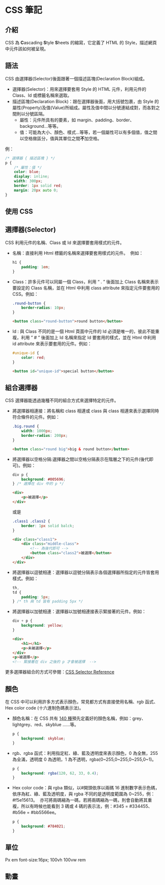 # CSS 筆記

## 介紹

CSS 為 **C**ascading **S**tyle **S**heets 的縮寫，它定義了 HTML 的 Style，描述網頁中元件該如何被呈現。

## 語法

CSS 由選擇器(Selector)後面跟著一個描述區塊(Declaration Block)組成。

-   選擇器(Selector)：用來選擇要套用 Style 的 HTML 元件，利用元件的 Class、Id 或標籤名稱來選取。
-   描述區塊(Declaration Block)：跟在選擇器後面，用大括號包裹，由 Style 的屬性(Property)及值(Value)所組成。屬性及值中間以分號連結成對，而各對之間則以分號區隔。
    -   屬性：元件所具有的要素，如 margin、padding、border、background...等等。
    -   值：可能為大小、顏色、樣式...等等，若一個屬性可以有多個值，值之間以空格做區分，值與其單位之間**不**加空格。

例：

```css
/* 選擇器 { 描述區塊 } */
p {
    /* 屬性：值 */
    color: blue;
    display: inline;
    width: 300px;
    border: 1px solid red;
    margin: 20px auto 0;
}
```

## 使用 CSS

## 選擇器(Selector)

CSS 利用元件的名稱、Class 或 Id 來選擇要套用樣式的元件。

-   名稱：直接利用 Html 標籤的名稱來選擇要套用樣式的元件。  例如：

    ```css
    h1 {
        padding: 1em;
    }
    ```

-   Class：許多元件可以同屬一個 Class，利用 “ . ” 後面加上 Class 名稱來表示要設定的 Class 名稱，並在 Html 中利用 class attribute 來指定元件要套用的 CSS。例如：

    ```css
    .round-button {
        border-radius: 10px;
    }
    ```

    ```html
    <button class="round-button">round button</button>
    ```

-   Id : 與 Class 不同的是一個 Html 頁面中元件的 Id 必須是唯一的，彼此不能重複，利用 ” # ” 後面加上 Id 名稱來指定 Id 要套用的樣式，並在 Html 中利用 id attribute 來表示要套用的元件。例如：

    ```css
    #unique-id {
        color: red;
    }
    ```

    ```html
    <button id="unique-id">special button</button>
    ```

## 組合選擇器

CSS 選擇器能透過幾種不同的組合方式來選擇特定的元件。

-   將選擇器相連接：將名稱和 class 相連或 class 與 class 相連來表示選擇同時符合條件的元件。例如：

    ```css
    .big.round {
        width: 1000px;
        border-radius: 200px;
    }
    ```

    ```html
    <button class="round big">big & round button</button>
    ```

-   將選擇器以空格分隔:選擇器之間以空格分隔表示在階層之下的元件(後代即可)。例如：

    ```css
    div p {
        background: #005696;
    } /* 選擇在 div 中的 p */
    ```

    ```html
    <div>
        <p>被選擇</p>
    </div>
    ```

    或是

    ```css
    .class1 .class2 {
        border: 1px solid balck;
    }
    ```

    ```html
    <div class="class1">
        <div class="middle-class">
            <!-- 為後代即可 -->
            <button class="class2">被選擇</button>
        </div>
    </div>
    ```

-   將選擇器以逗號相連：選擇器以逗號分隔表示各個選擇器所指定的元件皆套用樣式。例如：
    ```css
    th,
    td {
        padding: 5px;
    } /* th 與 td 皆有 padding 5px */
    ```
-   將選擇器以加號相連：選擇器以加號相連接表示緊接著的元件。例如：
    ```css
    div + p {
        background: yellow;
    }
    ```
    ```html
    <div>
        <h1></h1>
        <p>未被選擇</p>
    </div>
    <p>被選擇</p>
    <!-- 緊接著在 div 之後的 p 才會被選擇  -->
    ```

更多選擇器組合的方式可參閱：[CSS Selector Reference](https://www.w3schools.com/cssref/css_selectors.asp)

## 顏色

在 CSS 中可以利用許多方式表示顏色，常見都方式有直接使用名稱、rgb 函式、Hex color code (十六進制色碼表示法)。

-   顏色名稱：在 CSS 共有 [140 種](https://www.w3schools.com/colors/colors_names.asp)預先定義好的顏色名稱，例如：grey、lightgrey、red、skyblue ......等。
    ```css
    p {
        background: skyblue;
    }
    ```
-   rgb、rgba 函式：利用指定紅、綠、藍及透明度來表示顏色，0 為全無，255 為全滿，透明度 0 為透明，1 為不透明，rgba(0\~255,0\~255,0\~255,0\~1)。
    ```css
    p {
        background: rgba(120, 62, 33, 0.4);
    }
    ```
-   Hex color code：與 rgba 類似，以#開頭依序以兩碼 16 進制數字表示色碼，依序為紅、綠、藍及透明度，與 rgba 不同的是透明度範圍為 0\~255，例：#f5e15613。  亦可將兩碼縮為一碼，若將兩碼縮為一碼，則會自動將其重複，所以有時候也能看到 3 碼或 4 碼的表示法，例：#345 = #334455、#b56e = #bb5566ee。
    ```css
    p {
        background: #784021;
    }
    ```

## 單位

Px em font-size:16px; 100vh 100vw rem

## 動畫

